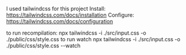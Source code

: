 I used tailwindcss for this project
Install: https://tailwindcss.com/docs/installation
Configure: https://tailwindcss.com/docs/configuration

to run recompilation: 
    npx tailwindcss -i ./src/input.css -o ./public/css/style.css
to run watch
    npx tailwindcss -i ./src/input.css -o ./public/css/style.css --watch